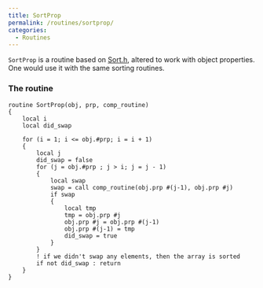 ```yaml
---
title: SortProp
permalink: /routines/sortprop/
categories: 
  - Routines
---
```


`SortProp` is a routine based on [Sort.h](Sort.h), altered to
work with object properties. One would use it with the same sorting
routines.

### The routine

    routine SortProp(obj, prp, comp_routine)
    {
        local i
        local did_swap

        for (i = 1; i <= obj.#prp; i = i + 1)
        {
            local j
            did_swap = false
            for (j = obj.#prp ; j > i; j = j - 1)
            {
                local swap
                swap = call comp_routine(obj.prp #(j-1), obj.prp #j)
                if swap
                {
                    local tmp
                    tmp = obj.prp #j
                    obj.prp #j = obj.prp #(j-1)
                    obj.prp #(j-1) = tmp
                    did_swap = true
                }
            }
            ! if we didn't swap any elements, then the array is sorted
            if not did_swap : return
        }
    }
